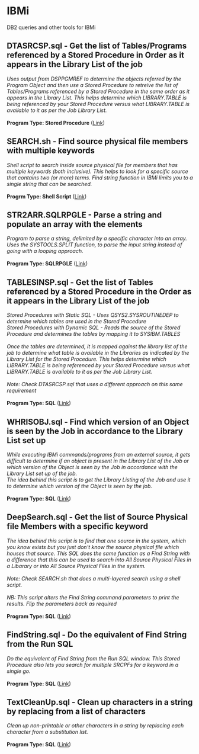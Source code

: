 # IBMi
DB2 queries and other tools for IBMi

## DTASRCSP.sql - Get the list of Tables/Programs referenced by a Stored Procedure in Order as it appears in the Library List of the job ##
*Uses output from DSPPGMREF to determine the objects referred by the Program Object and then use a Stored Procedure to retreive the list of Tables/Programs referenced by a Stored Procedure in the same order as it appears in the Library List. This helps determine which LIBRARY.TABLE is being referenced by your Stored Procedure versus what LIBRARY.TABLE is available to it as per the Job Library List.*<br/><br/>
**Program Type: Stored Procedure**
([Link](https://gist.github.com/AbrahamReuben/e5854a184ec3704f0f9a52479e5f8ed0))

## SEARCH.sh - Find source physical file members with multiple keywords ##
*Shell script to search inside source physical file for members that has multiple keywords (both inclusive). This helps to look for a specific source that contains two (or more) terms. Find string function in IBMi limits you to a single string that can be searched.*<br/><br/>
**Progrm Type: Shell Script**
([Link](https://gist.github.com/AbrahamReuben/287c3b9603f89a35bfb473f95f8592d7))

## STR2ARR.SQLRPGLE - Parse a string and populate an array with the elements ##
*Program to parse a string, delimited by a specific character into an array. Uses the SYSTOOLS.SPLIT function, to parse the input string instead of going with a looping approach.*<br/><br/>
**Program Type: SQLRPGLE**
([Link](https://gist.github.com/AbrahamReuben/d4bdad7bf631c7fb45e3608bb4259fe5))

## TABLESINSP.sql - Get the list of Tables referenced by a Stored Procedure in the Order as it appears in the Library List of the job ##
*Stored Procedures with Static SQL - Uses QSYS2.SYSROUTINEDEP to determine which tables are used in the Stored Procedure<br/>
Stored Procedures with Dynamic SQL - Reads the source of the Stored Procedure and determines the tables by mapping it to SYSIBM.TABLES<br/><br/>
Once the tables are determined, it is mapped against the library list of the job to determine what table is available in the Libraries as indicated by the Library List for the Stored Procedure. This helps determine which LIBRARY.TABLE is being referenced by your Stored Procedure versus what LIBRARY.TABLE is available to it as per the Job Library List.<br/><br/>
Note: Check DTASRCSP.sql that uses a different approach on this same requirement*<br/><br/>
**Program Type: SQL**
([Link](https://gist.github.com/AbrahamReuben/5b625300b203f1ebbf3d88b1679a2c43))

## WHRISOBJ.sql - Find which version of an Object is seen by the Job in accordance to the Library List set up ##
*While executing IBMi commands/programs from an external source, it gets difficult to determine if an object is present in the Library List of the Job or which version 
of the Object is seen by the Job in accordance with the Library List set up of the job.<br/>The idea behind this script is to get the Library Listing of the Job and use it 
to determine which version of the Object is seen by the job.*<br/><br/>
**Program Type: SQL**
([Link](https://gist.github.com/AbrahamReuben/503c15cb6a8991b8f57da268a30646da))

## DeepSearch.sql - Get the list of Source Physical file Members with a specific keyword ##
*The idea behind this script is to find that one source in the system, which you know exists but you just don't know the source physical file which houses that source. 
This SQL does the same function as a Find String with a difference that this can be used to search into All Source Physical Files in a Libarary or into All Source Physical Files in the system.
<br/><br/>
Note: Check SEARCH.sh that does a multi-layered search using a shell script.
<br/><br/>
NB: This script alters the Find String command parameters to print the results. Flip the parameters back as required*<br/><br/>
**Program Type: SQL**
([Link](https://gist.github.com/AbrahamReuben/8f7bfbc9e7b22a39cbbe96298a78bcc6))

## FindString.sql - Do the equivalent of Find String from the Run SQL ##
*Do the equivalent of Find String from the Run SQL window. This Stored Procedure also lets you search for multiple SRCPFs for a keyword in a single go.*<br/><br/>
**Program Type: SQL**
([Link](https://gist.github.com/AbrahamReuben/f5d64be764116e4afaeb46e72c275601))

## TextCleanUp.sql - Clean up characters in a string by replacing from a list of characters ##
*Clean up non-printable or other characters in a string by replacing each character from a substitution list.* <br/><br/>
**Program Type: SQL**
([Link](https://gist.github.com/AbrahamReuben/48f48c42ca94fc1f2e63e11e4079148f))
